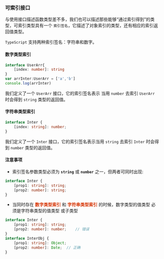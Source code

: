 ### 可索引接口 
与使用接口描述函数类型差不多，我们也可以描述那些能够“通过索引得到”的类型，可索引类型具有一个 ```索引签名```，它描述了对象索引的类型，还有相应的索引返回值类型。

```TypeScript``` 支持两种索引签名：字符串和数字。
#### 数字类型索引
```ts
interface UserArr{
    [index: number]: string
}
var arrInter:UserArr = ['a','b']
console.log(arrInter)
```
我们定义了一个 ```UserArr``` 接口，它的索引签名表示 当用 ```number``` 去索引 ```UserArr``` 时会得到 ```string``` 类型的返回值。

#### 字符串类型索引
```typescript
interface Inter {
    [index: string]: number;
}
```
我们定义了一个 ```Inter``` 接口，它的索引签名表示当用 ```string``` 去索引 ```Inter``` 时会得到 ```number``` 类型的返回值。
#### 注意事项
- 索引签名参数类型必须为 **```string```** 或 **```number```** 之一，但两者可同时出现:
```typescript
interface Inter {
    [prop1: string]: string;
    [prop2: number]: string;
}
```
- 当同时存在 **<font color="#d63200">数字类型索引</font>** 和 **<font color="#d63200">字符串类型索引</font>** 的时候，数字类型的值类型 必须是字符串类型的值类型 或子类型
```typescript
interface Inter {
    [prop1: string]: string;
    [prop2: number]: number;	// 错误
}
interface InterObj {
    [prop1: string]: Object;
    [prop2: number]: Date;	// 正确
}
``` 
